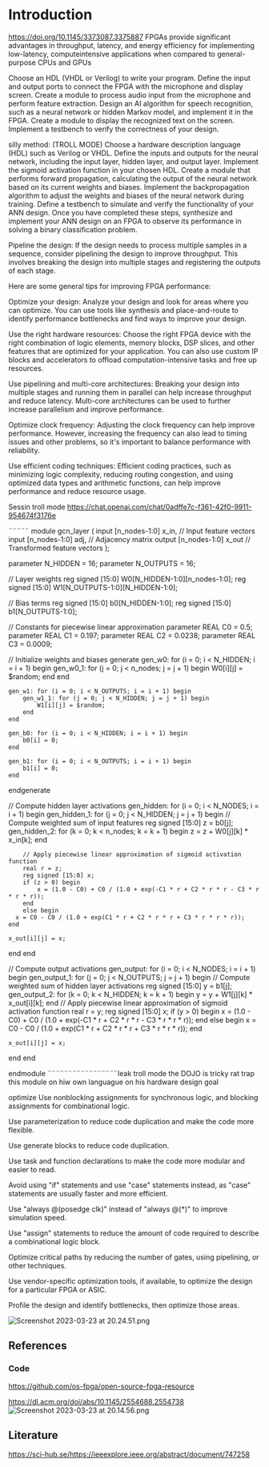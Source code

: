 # Introduction

https://doi.org/10.1145/3373087.3375887
FPGAs provide significant advantages in throughput, latency,
and energy efficiency for implementing low-latency, computeintensive applications when compared to general-purpose CPUs
and GPUs

Choose an HDL (VHDL or Verilog) to write your program.
Define the input and output ports to connect the FPGA with the microphone and display screen.
Create a module to process audio input from the microphone and perform feature extraction.
Design an AI algorithm for speech recognition, such as a neural network or hidden Markov model, and implement it in the FPGA.
Create a module to display the recognized text on the screen.
Implement a testbench to verify the correctness of your design.

silly method: (TROLL MODE)
Choose a hardware description language (HDL) such as Verilog or VHDL.
Define the inputs and outputs for the neural network, including the input layer, hidden layer, and output layer.
Implement the sigmoid activation function in your chosen HDL.
Create a module that performs forward propagation, calculating the output of the neural network based on its current weights and biases.
Implement the backpropagation algorithm to adjust the weights and biases of the neural network during training.
Define a testbench to simulate and verify the functionality of your ANN design.
Once you have completed these steps, synthesize and implement your ANN design on an FPGA to observe its performance in solving a binary classification problem.


Pipeline the design: If the design needs to process multiple samples in a sequence, consider pipelining the design to improve throughput. This involves breaking the design into multiple stages and registering the outputs of each stage.


Here are some general tips for improving FPGA performance:

Optimize your design: Analyze your design and look for areas where you can optimize. You can use tools like synthesis and place-and-route to identify performance bottlenecks and find ways to improve your design.

Use the right hardware resources: Choose the right FPGA device with the right combination of logic elements, memory blocks, DSP slices, and other features that are optimized for your application. You can also use custom IP blocks and accelerators to offload computation-intensive tasks and free up resources.

Use pipelining and multi-core architectures: Breaking your design into multiple stages and running them in parallel can help increase throughput and reduce latency. Multi-core architectures can be used to further increase parallelism and improve performance.

Optimize clock frequency: Adjusting the clock frequency can help improve performance. However, increasing the frequency can also lead to timing issues and other problems, so it's important to balance performance with reliability.

Use efficient coding techniques: Efficient coding practices, such as minimizing logic complexity, reducing routing congestion, and using optimized data types and arithmetic functions, can help improve performance and reduce resource usage.


Sessin troll mode https://chat.openai.com/chat/0adffe7c-f361-42f0-9911-954674f3176e

¨¨¨¨¨
module gcn_layer (
    input [n_nodes-1:0] x_in, // Input feature vectors
    input [n_nodes-1:0] adj,  // Adjacency matrix
    output [n_nodes-1:0] x_out // Transformed feature vectors
);

parameter N_HIDDEN = 16;
parameter N_OUTPUTS = 16;

// Layer weights
reg signed [15:0] W0[N_HIDDEN-1:0][n_nodes-1:0];
reg signed [15:0] W1[N_OUTPUTS-1:0][N_HIDDEN-1:0];

// Bias terms
reg signed [15:0] b0[N_HIDDEN-1:0];
reg signed [15:0] b1[N_OUTPUTS-1:0];

// Constants for piecewise linear approximation
parameter REAL C0 = 0.5;
parameter REAL C1 = 0.197;
parameter REAL C2 = 0.0238;
parameter REAL C3 = 0.0009;

// Initialize weights and biases
generate
    gen_w0: for (i = 0; i < N_HIDDEN; i = i + 1) begin
        gen_w0_1: for (j = 0; j < n_nodes; j = j + 1) begin
            W0[i][j] = $random;
        end
    end

    gen_w1: for (i = 0; i < N_OUTPUTS; i = i + 1) begin
        gen_w1_1: for (j = 0; j < N_HIDDEN; j = j + 1) begin
            W1[i][j] = $random;
        end
    end

    gen_b0: for (i = 0; i < N_HIDDEN; i = i + 1) begin
        b0[i] = 0;
    end

    gen_b1: for (i = 0; i < N_OUTPUTS; i = i + 1) begin
        b1[i] = 0;
    end
endgenerate

// Compute hidden layer activations
gen_hidden: for (i = 0; i < N_NODES; i = i + 1) begin
    gen_hidden_1: for (j = 0; j < N_HIDDEN; j = j + 1) begin
        // Compute weighted sum of input features
        reg signed [15:0] z = b0[j];
        gen_hidden_2: for (k = 0; k < n_nodes; k = k + 1) begin
            z = z + W0[j][k] * x_in[k];
        end

        // Apply piecewise linear approximation of sigmoid activation function
        real r = z;
        reg signed [15:0] x;
        if (z > 0) begin
            x = (1.0 - C0) + C0 / (1.0 + exp(-C1 * r + C2 * r * r - C3 * r * r * r));
        end
        else begin
      x = C0 - C0 / (1.0 + exp(C1 * r + C2 * r * r + C3 * r * r * r));
    end
    
    x_out[i][j] = x;
end
end

// Compute output activations
gen_output: for (i = 0; i < N_NODES; i = i + 1) begin
gen_output_1: for (j = 0; j < N_OUTPUTS; j = j + 1) begin
// Compute weighted sum of hidden layer activations
reg signed [15:0] y = b1[j];
gen_output_2: for (k = 0; k < N_HIDDEN; k = k + 1) begin
y = y + W1[j][k] * x_out[i][k];
end
// Apply piecewise linear approximation of sigmoid activation function
    real r = y;
    reg signed [15:0] x;
    if (y > 0) begin
        x = (1.0 - C0) + C0 / (1.0 + exp(-C1 * r + C2 * r * r - C3 * r * r * r));
    end
    else begin
        x = C0 - C0 / (1.0 + exp(C1 * r + C2 * r * r + C3 * r * r * r));
    end
    
    x_out[i][j] = x;
end
end

endmodule
¨¨¨¨¨¨¨¨¨¨¨¨¨¨¨¨¨leak troll mode the DOJO is tricky rat trap 
this module on hiw own languague on his hardware design goal 

optimize 
Use nonblocking assignments for synchronous logic, and blocking assignments for combinational logic.

Use parameterization to reduce code duplication and make the code more flexible.

Use generate blocks to reduce code duplication.

Use task and function declarations to make the code more modular and easier to read.

Avoid using "if" statements and use "case" statements instead, as "case" statements are usually faster and more efficient.

Use "always @(posedge clk)" instead of "always @(*)" to improve simulation speed.

Use "assign" statements to reduce the amount of code required to describe a combinational logic block.

Optimize critical paths by reducing the number of gates, using pipelining, or other techniques.

Use vendor-specific optimization tools, if available, to optimize the design for a particular FPGA or ASIC.

Profile the design and identify bottlenecks, then optimize those areas.

![Screenshot 2023-03-23 at 20.24.51.png](..%2F..%2F..%2F..%2F..%2Fvar%2Ffolders%2Fqf%2F4_fp429x6sz5vjlnzmpyz9hw0000gn%2FT%2FTemporaryItems%2FNSIRD_screencaptureui_bJqWoK%2FScreenshot%202023-03-23%20at%2020.24.51.png)
## References 



### Code
https://github.com/os-fpga/open-source-fpga-resource

https://dl.acm.org/doi/abs/10.1145/2554688.2554738
![Screenshot 2023-03-23 at 20.14.56.png](..%2F..%2F..%2F..%2F..%2Fvar%2Ffolders%2Fqf%2F4_fp429x6sz5vjlnzmpyz9hw0000gn%2FT%2FTemporaryItems%2FNSIRD_screencaptureui_xzmtzD%2FScreenshot%202023-03-23%20at%2020.14.56.png)

## Literature 

https://sci-hub.se/https://ieeexplore.ieee.org/abstract/document/747258
